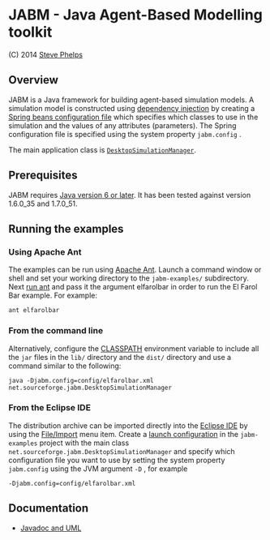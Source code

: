 JABM - Java Agent-Based Modelling toolkit 
=========================================

\(C) 2014 [Steve Phelps](http://sphelps.net/)   

Overview
--------

JABM is a Java framework for building agent-based simulation models. A
simulation model is constructed using [dependency
injection](http://martinfowler.com/articles/injection.html) by creating
a [Spring beans configuration
file](http://unmaintainable.wordpress.com/2007/11/01/configuration-with-spring-beans/)
which specifies which classes to use in the simulation and the values of
any attributes (parameters). The Spring configuration file is specified
using the system property `jabm.config` .

The main application class is
[`DesktopSimulationManager`](doc/javadoc/net/sourceforge/jabm/DesktopSimulationManager.html).

Prerequisites
-------------

JABM requires [Java version 6 or
later](http://www.java.com/en/download/index.jsp). It has been tested
against version 1.6.0\_35 and 1.7.0\_51.

Running the examples
--------------------

### Using Apache Ant

The examples can be run using [Apache Ant](ant.apache.org). Launch a
command window or shell and set your working directory to the
`jabm-examples/` subdirectory. Next [run
ant](http://ant.apache.org/manual/running.html) and pass it the argument
elfarolbar in order to run the El Farol Bar example. For example:

` ant elfarolbar `

### From the command line

Alternatively, configure the
[CLASSPATH](http://download.oracle.com/javase/tutorial/essential/environment/paths.html)
environment variable to include all the `jar` files in the `lib/`
directory and the `dist/` directory and use a command similar to the
following:

`java -Djabm.config=config/elfarolbar.xml         net.sourceforge.jabm.DesktopSimulationManager`

### From the Eclipse IDE

The distribution archive can be imported directly into the [Eclipse
IDE](http://www.eclipse.org/) by using the
[File/Import](http://help.eclipse.org/helios/index.jsp?topic=/org.eclipse.platform.doc.user/tasks/tasks-importproject.htm)
menu item. Create a [launch
configuration](http://help.eclipse.org/helios/index.jsp?topic=/org.eclipse.jdt.doc.user/tasks/tasks-java-local-configuration.htm)
in the `jabm-examples` project with the main class
`net.sourceforge.jabm.DesktopSimulationManager` and specify which
configuration file you want to use by setting the system property
`jabm.config` using the JVM argument `-D` , for example

`-Djabm.config=config/elfarolbar.xml`

Documentation
-------------

-   [Javadoc and UML](doc/javadoc/index.html)

